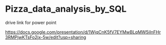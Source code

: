 # Pizza_data_analysis_by_SQL
drive link for power point

https://docs.google.com/presentation/d/1WjqCnK5fV7EYMwBLqMW5iInFHr3RMPjwKTsFo2jx-5w/edit?usp=sharing
